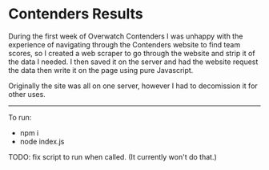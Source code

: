 # Contenders Results

During the first week of Overwatch Contenders I was unhappy with the experience of navigating through the Contenders website to find team scores, so I created a web scraper to go through the website and strip it of the data I needed. I then saved it on the server and had the website request the data then write it on the page using pure Javascript.

Originally the site was all on one server, however I had to decomission it for other uses.


---
To run:

* npm i
* node index.js

TODO: fix script to run when called. (It currently won't do that.)